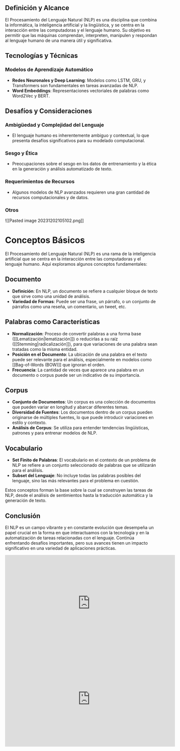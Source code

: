 ## Definición y Alcance

El Procesamiento del Lenguaje Natural (NLP) es una disciplina que combina la informática, la inteligencia artificial y la lingüística, y se centra en la interacción entre las computadoras y el lenguaje humano. Su objetivo es permitir que las máquinas comprendan, interpreten, manipulen y respondan al lenguaje humano de una manera útil y significativa.

## Tecnologías y Técnicas

### Modelos de Aprendizaje Automático

- **Redes Neuronales y Deep Learning**: Modelos como LSTM, GRU, y Transformers son fundamentales en tareas avanzadas de NLP.
- **Word Embeddings**: Representaciones vectoriales de palabras como Word2Vec y BERT.

## Desafíos y Consideraciones

### Ambigüedad y Complejidad del Lenguaje

- El lenguaje humano es inherentemente ambiguo y contextual, lo que presenta desafíos significativos para su modelado computacional.

### Sesgo y Ética

- Preocupaciones sobre el sesgo en los datos de entrenamiento y la ética en la generación y análisis automatizado de texto.

### Requerimientos de Recursos

- Algunos modelos de NLP avanzados requieren una gran cantidad de recursos computacionales y de datos.

### Otros

![[Pasted image 20231202105102.png]]


# Conceptos Básicos

El Procesamiento del Lenguaje Natural (NLP) es una rama de la inteligencia artificial que se centra en la interacción entre las computadoras y el lenguaje humano. Aquí exploramos algunos conceptos fundamentales:

## Documento
- **Definición**: En NLP, un documento se refiere a cualquier bloque de texto que sirve como una unidad de análisis.
- **Variedad de Formas**: Puede ser una frase, un párrafo, o un conjunto de párrafos como una reseña, un comentario, un tweet, etc.

## Palabras como Características
- **Normalización**: Proceso de convertir palabras a una forma base ([[Lematización|lematización]]) o reducirlas a su raíz ([[Stemming|radicalización]]), para que variaciones de una palabra sean tratadas como la misma entidad.
- **Posición en el Documento**: La ubicación de una palabra en el texto puede ser relevante para el análisis, especialmente en modelos como [[Bag-of-Words (BOW)]] que ignoran el orden.
- **Frecuencia**: La cantidad de veces que aparece una palabra en un documento o corpus puede ser un indicativo de su importancia.

## Corpus
- **Conjunto de Documentos**: Un corpus es una colección de documentos que pueden variar en longitud y abarcar diferentes temas.
- **Diversidad de Fuentes**: Los documentos dentro de un corpus pueden originarse de múltiples fuentes, lo que puede introducir variaciones en estilo y contexto.
- **Análisis de Corpus**: Se utiliza para entender tendencias lingüísticas, patrones y para entrenar modelos de NLP.

## Vocabulario
- **Set Finito de Palabras**: El vocabulario en el contexto de un problema de NLP se refiere a un conjunto seleccionado de palabras que se utilizarán para el análisis.
- **Subset del Lenguaje**: No incluye todas las palabras posibles del lenguaje, sino las más relevantes para el problema en cuestión.

Estos conceptos forman la base sobre la cual se construyen las tareas de NLP, desde el análisis de sentimientos hasta la traducción automática y la generación de texto.

## Conclusión

El NLP es un campo vibrante y en constante evolución que desempeña un papel crucial en la forma en que interactuamos con la tecnología y en la automatización de tareas relacionadas con el lenguaje. Continúa enfrentando desafíos importantes, pero sus avances tienen un impacto significativo en una variedad de aplicaciones prácticas.


<iframe width="560" height="315" src="https://www.youtube.com/embed/Tg1MjMIVArc?si=qusn15H8HKMx_CAQ" title="YouTube video player" frameborder="0" allow="accelerometer; autoplay; clipboard-write; encrypted-media; gyroscope; picture-in-picture; web-share" allowfullscreen></iframe>

<iframe width="560" height="315" src="https://www.youtube.com/embed/RkYuH_K7Fx4?si=u9fLDia5R2TgBM2q" title="YouTube video player" frameborder="0" allow="accelerometer; autoplay; clipboard-write; encrypted-media; gyroscope; picture-in-picture; web-share" allowfullscreen></iframe>
